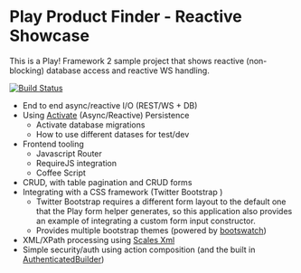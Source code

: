 Play Product Finder - Reactive Showcase
=====================================

This is a Play! Framework 2 sample project that shows reactive (non-blocking) database access and reactive WS handling.

[![Build Status](https://jenkins.inoio.de/job/play-webshop/badge/icon)](http://jenkins.inoio.de/job/play-webshop/)

* End to end async/reactive I/O (REST/WS + DB)
* Using [Activate](http://activate-framework.org/) (Async/Reactive) Persistence
  * Activate database migrations
  * How to use different datases for test/dev
* Frontend tooling
  * Javascript Router
  * RequireJS integration
  * Coffee Script
* CRUD, with table pagination and CRUD forms
* Integrating with a CSS framework (Twitter Bootstrap )
  * Twitter Bootstrap requires a different form layout to the default one that the Play form helper generates, so this application also provides an example of integrating a custom form input constructor.
  * Provides multiple bootstrap themes (powered by [bootswatch](http://bootswatch.com/2/))
* XML/XPath processing using [Scales Xml](https://github.com/chris-twiner/scalesXml)
* Simple security/auth using action composition (and the built in [AuthenticatedBuilder](http://www.playframework.com/documentation/2.2.x/api/scala/index.html#play.api.mvc.Security$$AuthenticatedBuilder$))
